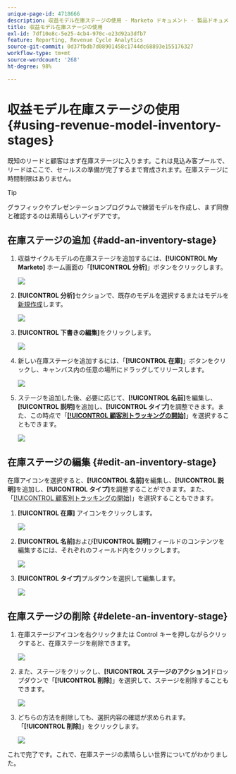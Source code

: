 ```yaml
---
unique-page-id: 4718666
description: 収益モデル在庫ステージの使用 - Marketo ドキュメント - 製品ドキュメント
title: 収益モデル在庫ステージの使用
exl-id: 7df10e8c-5e25-4cb4-970c-e23d92a3dfb7
feature: Reporting, Revenue Cycle Analytics
source-git-commit: 0d37fbdb7d08901458c1744dc68893e155176327
workflow-type: tm+mt
source-wordcount: '268'
ht-degree: 98%

---
```


# 収益モデル在庫ステージの使用 {#using-revenue-model-inventory-stages}

既知のリードと顧客はまず在庫ステージに入ります。これは見込み客プールで、リードはここで、セールスの準備が完了するまで育成されます。在庫ステージに時間制限はありません。

>[!TIP]
>
>グラフィックやプレゼンテーションプログラムで練習モデルを作成し、まず同僚と確認するのは素晴らしいアイデアです。

## 在庫ステージの追加 {#add-an-inventory-stage}

1. 収益サイクルモデルの在庫ステージを追加するには、**[!UICONTROL My Marketo]** ホーム画面の「**[!UICONTROL 分析]**」ボタンをクリックします。

   ![](assets/image2015-4-27-11-3a54-3a41.png)

1. **[!UICONTROL 分析]**&#x200B;セクションで、既存のモデルを選択するまたはモデルを[新規作成](/help/marketo/product-docs/reporting/revenue-cycle-analytics/revenue-cycle-models/create-a-new-revenue-model.md)します。

   ![](assets/image2015-4-27-14-3a31-3a53.png)

1. **[!UICONTROL 下書きの編集]**&#x200B;をクリックします。

   ![](assets/image2015-4-27-12-3a10-3a49.png)

1. 新しい在庫ステージを追加するには、「**[!UICONTROL 在庫]**」ボタンをクリックし、キャンバス内の任意の場所にドラッグしてリリースします。

   ![](assets/image2015-4-28-13-3a9-3a37.png)

1. ステージを追加した後、必要に応じて、**[!UICONTROL 名前]**&#x200B;を編集し、**[!UICONTROL 説明]**&#x200B;を追加し、**[!UICONTROL タイプ]**&#x200B;を調整できます。また、この時点で「**[[!UICONTROL 顧客別トラッキングの開始]](/help/marketo/product-docs/reporting/revenue-cycle-analytics/revenue-cycle-models/start-tracking-by-account-in-the-revenue-modeler.md)**」を選択することもできます。

   ![](assets/image2015-4-27-13-3a29-3a2.png)

## 在庫ステージの編集 {#edit-an-inventory-stage}

在庫アイコンを選択すると、**[!UICONTROL 名前]**&#x200B;を編集し、**[!UICONTROL 説明]**&#x200B;を追加し、**[!UICONTROL タイプ]**&#x200B;を調整することができます。また、「[[!UICONTROL 顧客別トラッキングの開始]](/help/marketo/product-docs/reporting/revenue-cycle-analytics/revenue-cycle-models/start-tracking-by-account-in-the-revenue-modeler.md)」を選択することもできます。

1. **[!UICONTROL 在庫]** アイコンをクリックします。

   ![](assets/image2015-4-27-15-3a55-3a10.png)

1. **[!UICONTROL 名前]**&#x200B;および&#x200B;**[!UICONTROL 説明]**&#x200B;フィールドのコンテンツを編集するには、それぞれのフィールド内をクリックします。

   ![](assets/image2015-4-27-13-3a34-3a58.png)

1. **[!UICONTROL タイプ]**&#x200B;プルダウンを選択して編集します。

   ![](assets/image2015-4-27-13-3a36-3a52.png)

## 在庫ステージの削除 {#delete-an-inventory-stage}

1. 在庫ステージアイコンを右クリックまたは Control キーを押しながらクリックすると、在庫ステージを削除できます。

   ![](assets/image2015-4-28-13-3a0-3a20.png)

1. また、ステージをクリックし、**[!UICONTROL ステージのアクション]**&#x200B;ドロップダウンで「**[!UICONTROL 削除]**」を選択して、ステージを削除することもできます。

   ![](assets/image2015-4-28-13-3a1-3a17.png)

1. どちらの方法を削除しても、選択内容の確認が求められます。「**[!UICONTROL 削除]**」をクリックします。

   ![](assets/image2015-4-28-13-3a5-3a26.png)

これで完了です。これで、在庫ステージの素晴らしい世界についてがわかりました。
